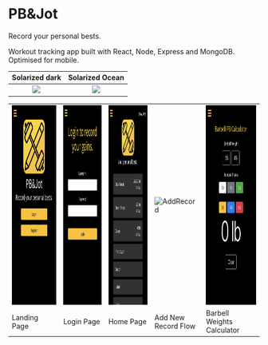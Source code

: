 # PB&Jot

Record your personal bests.

Workout tracking app built with React, Node, Express and MongoDB. Optimised for mobile.

Solarized dark             |  Solarized Ocean
:-------------------------:|:-------------------------:
![](https://...Dark.png)  |  ![](https://...Ocean.png)

<table>
    <tr>
        <td>
            <img src="./readme/pbjLanding.png" alt="pbjlanding" height="400px">
        </td>
        <td>
            <img src="./readme/pbjLogin.png" alt="pbjLogin" height="400px">
        </td>
        <td><img src="./readme/pbjHome.png" alt="pbjHome" height="400px"></td>
        <td><img src="./readme/addRecord.gif" alt="AddRecord" height="400px"></td>
        <td><img src="./readme/pbjCalc.png" alt="pbjCalc" height="400px"></td>
    </tr>
    <tr>
        <td>Landing Page</td>
        <td>Login Page</td>
        <td>Home Page</td>
        <td>Add New Record Flow</td>
        <td>Barbell Weights Calculator</td>
    </tr>
</table>






